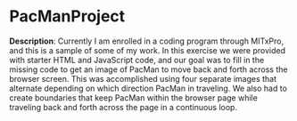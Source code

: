 
# PacManProject

**Description**: Currently I am enrolled in a coding program through MITxPro, and this is a sample of some of my work. In this exercise we were provided with starter HTML and JavaScript code, and our goal was to fill in the missing code to get an image of PacMan to move back and forth across the browser screen. This was accomplished using four separate images that alternate depending on which direction PacMan in traveling. We also had to create boundaries that keep PacMan within the browser page while traveling back and forth across the page in a continuous loop. 
